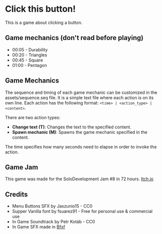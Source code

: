 # Click this button!

This is a game about clicking a button.

## Game mechanics (don't read before playing)

- 00:05 - Durability
- 00:20 - Triangles
- 00:45 - Square
- 01:00 - Pentagon

## Game Mechanics

The sequence and timing of each game mechanic can be customized in the assets/sequence.seq file. It is a simple text file where each action is on its own line. Each action has the following format: ``<time> | <action_type> | <content>``.

There are two action types:
- **Change text (T)**: Changes the text to the specified content.
- **Spawn mechanic (M)**: Spawns the game mechanic specified in the content.

The time specifies how many seconds need to elapse in order to invoke the action.

## Game Jam

This game was made for the SoloDevelopment Jam #8 in 72 hours.
[Itch.io](https://pedryx.itch.io/click-this-button)

## Credits

- Menu Buttons SFX by Jaszunio15 - CC0
- Supper Vanilla font by fsuarez91 - Free for personal use & commercial use
- In Game Soundtrack by Petr Kotáb - CC0
- In Game SFX made in [Bfxf](https://www.bfxr.net)
